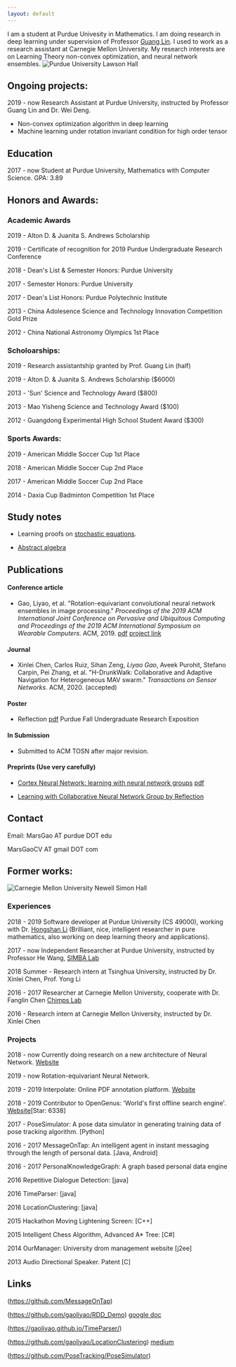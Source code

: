 ```yaml
---
layout: default
---
```


I am a student at Purdue Univesity in Mathematics. I am doing research in deep learning under supervision of Professor [Guang Lin](https://www.math.purdue.edu/~lin491/). I used to work as a research assistant at Carnegie Mellon University. My research interests are on Learning Theory non-convex optimization, and neural network ensembles.
![Purdue University Lawson Hall](http://jackkozik.com/wp-content/gallery/purdue040513/purdue040513-6051.jpg)



## Ongoing projects:

2019 - now Research Assistant at Purdue University, instructed by Professor Guang Lin and Dr. Wei Deng.
- Non-convex optimization algorithm in deep learning
- Machine learning under rotation invariant condition for high order tensor

## Education
2017 - now Student at Purdue University, Mathematics with Computer Science. GPA: 3.89

## Honors and Awards:
### Academic Awards

2019 - Alton D. & Juanita S. Andrews Scholarship

2019 - Certificate of recognition for 2019 Purdue Undergraduate Research Conference

2018 - Dean's List & Semester Honors: Purdue University

2017 - Semester Honors: Purdue University

2017 - Dean's List Honors: Purdue Polytechnic Institute

2013 - China Adolesence Science and Technology Innovation Competition Gold Prize

2012 - China National Astronomy Olympics 1st Place

### Scholoarships:

2019 - Research assistantship granted by Prof. Guang Lin (half)

2019 - Alton D. & Juanita S. Andrews Scholarship ($6000)

2013 - 'Sun' Science and Technology Award ($800)

2013 - Mao Yisheng Science and Technology Award ($100)

2012 - Guangdong Experimental High School Student Award ($300)

### Sports Awards:

2019 - American Middle Soccer Cup 1st Place

2018 - American Middle Soccer Cup 2nd Place

2017 - American Middle Soccer Cup 2nd Place

2014 - Daxia Cup Badminton Competition 1st Place

## Study notes
- Learning proofs on [stochastic equations](https://gaoliyao.github.io/MarkovIneqProof).

- [Abstract algebra](https://gaoliyao.github.io/absalgebra)

## Publications

#### Conference article
- Gao, Liyao, et al. "Rotation-equivariant convolutional neural network ensembles in image processing." *Proceedings of the 2019 ACM International Joint Conference on Pervasive and Ubiquitous Computing and Proceedings of the 2019 ACM International Symposium on Wearable Computers*. ACM, 2019. [pdf](https://dl.acm.org/ft_gateway.cfm?id=3349330&ftid=2082607&dwn=1&CFID=174579832&CFTOKEN=2056b8b608a255d0-6FDD2312-FB2D-99B6-12E58D3451BCA0FA) [project link](https://github.com/LouiseHash/Rotation_Equivariant_CNN_Ensembles)

#### Journal
- Xinlei Chen, Carlos Ruiz, Sihan Zeng, *Liyao Gao*, Aveek Purohit, Stefano Carpin, Pei Zhang, et al. "H-DrunkWalk: Collaborative and Adaptive Navigation for Heterogeneous MAV swarm." *Transactions on Sensor Networks*. ACM, 2020. (accepted)

#### Poster
- Reflection [pdf](https://gaoliyao.github.io/img/poster.pdf)
Purdue Fall Undergraduate Research Exposition

#### In Submission
- Submitted to ACM TOSN after major revision.

#### Preprints (Use very carefully)
- [Cortex Neural Network: learning with neural network groups](https://arxiv.org/abs/1804.03313) [pdf](https://gaoliyao.github.io/img/CrtxNN.pdf)

- [Learning with Collaborative Neural Network Group by Reflection](https://arxiv.org/pdf/1901.02433.pdf)

## Contact
Email:
MarsGao AT purdue DOT edu

MarsGaoCV AT gmail DOT com

## Former works:
![Carnegie Mellon University Newell Simon Hall](http://wtwarchitects.com/wp-content/uploads/2014/08/CMU_CS_ExtBikeRack-1-635x505.jpg)
### Experiences

2018 - 2019 Software developer at Purdue University (CS 49000), working with Dr. [Hongshan Li](https://www.math.purdue.edu/~li108/) (Brilliant, nice, intelligent researcher in pure mathematics, also working on deep learning theory and applications).  

2017 - now Independent Researcher at Purdue University, instructed by Professor He Wang, [SIMBA Lab](https://simbalab.cs.purdue.edu/)

2018 Summer - Research intern at Tsinghua University, instructed by Dr. Xinlei Chen, Prof. Yong Li

2016 - 2017 Researcher at Carnegie Mellon University, cooperate with Dr. Fanglin Chen
[Chimps Lab](http://cmuchimps.org/)

2016 - Research intern at Carnegie Mellon University, instructed by Dr. Xinlei Chen

### Projects

2018 - now Currently doing research on a new architecture of Neural Network.  [Website](https://gaoliyao.github.io/CortexNeuralNetwork)

2019 - now Rotation-equivariant Neural Network.

2019 - 2019 Interpolate: Online PDF annotation platform. [Website](https://interpolate.io/)

2018 - 2019 Contributor to OpenGenus: 'World's first offline search engine'.  [Website](https://github.com/OpenGenus)[Star: 6338]

2017 - PoseSimulator: A pose data simulator in generating training data of pose tracking algorithm. [Python]

2016 - 2017 MessageOnTap: An intelligent agent in instant messaging through the length of personal data. [Java, Android]

2016 - 2017 PersonalKnowledgeGraph: A graph based personal data engine

2016 Repetitive Dialogue Detection: [java]

2016 TimeParser: [java]

2016 LocationClustering: [java]

2015 Hackathon Moving Lightening Screen: [C++]

2015 Intelligent Chess Algorithm, Advanced A* Tree: [C#]

2014 OurManager: University drom management website [j2ee]

2013 Audio Directional Speaker. Patent [C]

[//]: # (MA 35100 Elementary Linear Algebra)

[//]: # (MA 37500 Introduction to Discrete Mathematics)

[//]: # (MA 41600 Probability)

[//]: # (CS 49000 Indoor Localization II: A Instructed by Prof. He Wang)

[//]: # (CS 49000: Neural Network: A+ Instructed by Prof. He Wang)

[//]: # (CS 49000: AI System Development: A+ Instructed by Prof. He Wang)

[//]: # (MA 59800: Mathematical Aspects of Neural Networks)


<!-- [//]: # (MA 16500 Anlytc Geomtry&Calc I: A+, 96)

[//]: # (CNIT 18000 Intro To Sys Devel: A+, 97)

[//]: # (CS 17700 Progrmng With MM Objs: A, 97)

[//]: # (ENGL 110 Am Lang&Cultur Intl I: A, 97)

[//]: # (CS 49000 Indoor Localization II: A Instructed by Prof. He Wang)

[//]: # (MA 16600 Anlytc Geomtry&Calc II: A+, 95)

[//]: # (ENGL 11100 Am Lang&Cultur Intl I: A, 97 in Prof. Ty Climer's course)

[//]: # (CS 18000 Prob Solvng & OO Progrmng: A/A+, 97)

[//]: # (CS 49000: Neural Network: A+ Instructed by Prof. He Wang) -->

<!-- ## Others
Please view this [link](https://gaoliyao.github.io/others) for my life and other interests. -->

## Links
(https://github.com/MessageOnTap)

(https://github.com/gaoliyao/RDD_Demo) [google doc](https://docs.google.com/presentation/d/1kfDppvLh4PJA7ZBC5u8tlobFVcXXSuc-3RhUbo5gs8o/edit)

(https://gaoliyao.github.io/TimeParser/)

(https://github.com/gaoliyao/LocationClustering) [medium](https://medium.com/@marsgaocv/a-new-method-of-personal-location-classification-156ff8fc5c2c)

(https://github.com/PoseTracking/PoseSimulator)
